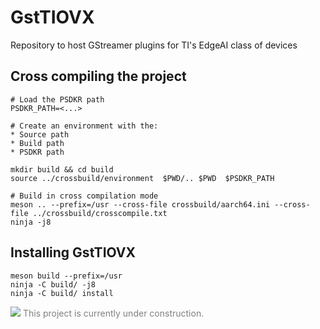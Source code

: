 # GstTIOVX
Repository to host GStreamer plugins for TI's EdgeAI class of devices

## Cross compiling the project

```
# Load the PSDKR path
PSDKR_PATH=<...>

# Create an environment with the:
* Source path
* Build path
* PSDKR path

mkdir build && cd build
source ../crossbuild/environment  $PWD/.. $PWD  $PSDKR_PATH

# Build in cross compilation mode
meson .. --prefix=/usr --cross-file crossbuild/aarch64.ini --cross-file ../crossbuild/crosscompile.txt
ninja -j8
```

## Installing GstTIOVX

```
meson build --prefix=/usr
ninja -C build/ -j8
ninja -C build/ install
```

<div style="color:gray">
    <img src="https://developer.ridgerun.com/wiki/images/2/2c/Underconstruction.png">
    This project is currently under construction.
</div>

